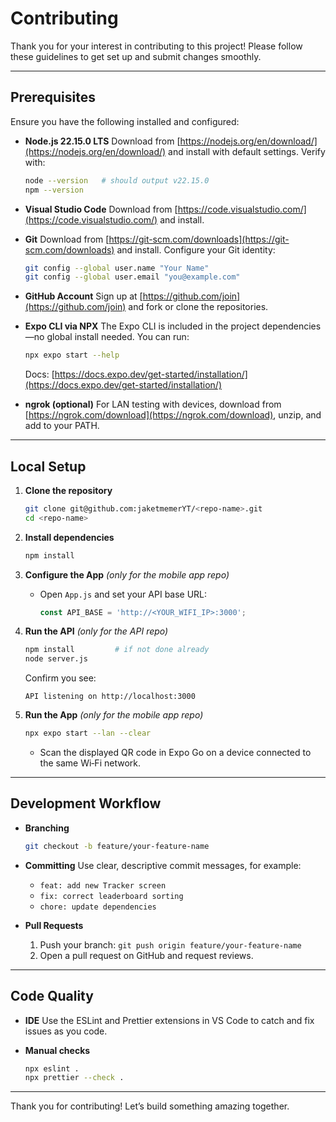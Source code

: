 # Contributing

Thank you for your interest in contributing to this project! Please follow these guidelines to get set up and submit changes smoothly.

---

## Prerequisites

Ensure you have the following installed and configured:

* **Node.js 22.15.0 LTS**
  Download from [https://nodejs.org/en/download/](https://nodejs.org/en/download/) and install with default settings.
  Verify with:

  ```bash
  node --version   # should output v22.15.0
  npm --version
  ```

* **Visual Studio Code**
  Download from [https://code.visualstudio.com/](https://code.visualstudio.com/) and install.

* **Git**
  Download from [https://git-scm.com/downloads](https://git-scm.com/downloads) and install.
  Configure your Git identity:

  ```bash
  git config --global user.name "Your Name"
  git config --global user.email "you@example.com"
  ```

* **GitHub Account**
  Sign up at [https://github.com/join](https://github.com/join) and fork or clone the repositories.

* **Expo CLI via NPX**
  The Expo CLI is included in the project dependencies—no global install needed.
  You can run:

  ```bash
  npx expo start --help
  ```

  Docs: [https://docs.expo.dev/get-started/installation/](https://docs.expo.dev/get-started/installation/)

* **ngrok (optional)**
  For LAN testing with devices, download from [https://ngrok.com/download](https://ngrok.com/download), unzip, and add to your PATH.

---

## Local Setup

1. **Clone the repository**

   ```bash
   git clone git@github.com:jaketmemerYT/<repo-name>.git
   cd <repo-name>
   ```

2. **Install dependencies**

   ```bash
   npm install
   ```

3. **Configure the App** *(only for the mobile app repo)*

   * Open `App.js` and set your API base URL:

     ```js
     const API_BASE = 'http://<YOUR_WIFI_IP>:3000';
     ```

4. **Run the API** *(only for the API repo)*

   ```bash
   npm install         # if not done already
   node server.js
   ```

   Confirm you see:

   ```
   API listening on http://localhost:3000
   ```

5. **Run the App** *(only for the mobile app repo)*

   ```bash
   npx expo start --lan --clear
   ```

   * Scan the displayed QR code in Expo Go on a device connected to the same Wi‑Fi network.

---

## Development Workflow

* **Branching**

  ```bash
  git checkout -b feature/your-feature-name
  ```
* **Committing**
  Use clear, descriptive commit messages, for example:

  * `feat: add new Tracker screen`
  * `fix: correct leaderboard sorting`
  * `chore: update dependencies`
* **Pull Requests**

  1. Push your branch: `git push origin feature/your-feature-name`
  2. Open a pull request on GitHub and request reviews.

---

## Code Quality

* **IDE**
  Use the ESLint and Prettier extensions in VS Code to catch and fix issues as you code.
* **Manual checks**

  ```bash
  npx eslint .
  npx prettier --check .
  ```

---

Thank you for contributing! Let’s build something amazing together.
